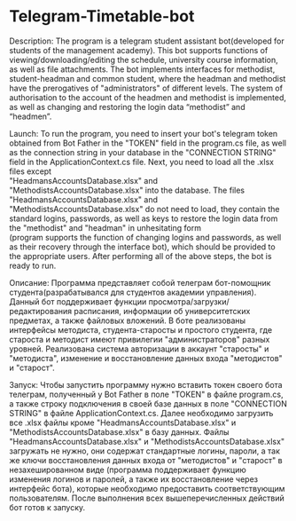 # Telegram-Timetable-bot
Description: 
The program is a telegram student assistant bot(developed for students of the management academy). This bot supports functions of viewing/downloading/editing the
schedule, university course information, as well as file attachments. The bot implements interfaces for methodist, student-headman and common student, where the 
headman and methodist have the prerogatives of "administrators" of different levels. The system of authorisation to the account of the headmen and methodist is 
implemented, as well as changing and restoring the login data “methodist” and “headmen”.

Launch: 
To run the program, you need to insert your bot's telegram token obtained from Bot Father in the "TOKEN" field in the program.cs file, as well as the 
connection string in your database in the "CONNECTION STRING" field in the ApplicationContext.cs file. Next, you need to load all the .xlsx files except  
"HeadmansAccountsDatabase.xlsx" and "MethodistsAccountsDatabase.xlsx" into the database. The files "HeadmansAccountsDatabase.xlsx" and "MethodistsAccountsDatabase.xlsx" 
do not need to load, they contain the standard logins, passwords, as well as keys to restore the login data from the "methodist" and "headman" in unhesitating form  
(program supports the function of changing logins and passwords, as well as their recovery through the interface bot), which should be provided to the appropriate 
users. 
After performing all of the above steps, the bot is ready to run.


Описание:
Программа представляет собой телеграм бот-помощник студента(разрабатывался для студентов академии управления).
Данный бот поддерживает функции просмотра/загрузки/редактирования расписания, информации об университетских предметах,
а также файловых вложений. В боте реализованы интерфейсы методиста, студента-старосты и простого студента, где староста и методист имеют
привилегии "администраторов" разных уровней. Реализована система авторизации в аккаунт "старосты" и "методиста", изменение и восстановление данных
входа "методистов" и "старост".

Запуск:
Чтобы запустить программу нужно вставить токен своего бота телеграм, полученный у Bot Father в поле "TOKEN" в файле program.cs, а также строку
подключения в своей базе данных в поле "CONNECTION STRING" в файле ApplicationContext.cs. Далее необходимо загрузить все .xlsx файлы кроме 
"HeadmansAccountsDatabase.xlsx" и "MethodistsAccountsDatabase.xlsx" в базу данных. Файлы "HeadmansAccountsDatabase.xlsx" и "MethodistsAccountsDatabase.xlsx"
загружать не нужно, они содержат стандартные логины, пароли, а так же ключи восстановления данных входа от "методистов" и "старост" в незахешированном виде 
(программа поддерживает функцию изменения логинов и паролей, а также их восстановление через интерфейс бота), которые необходимо предоставить соответствующим
пользователям.
После выполнения всех вышеперечисленных действий бот готов к запуску.

